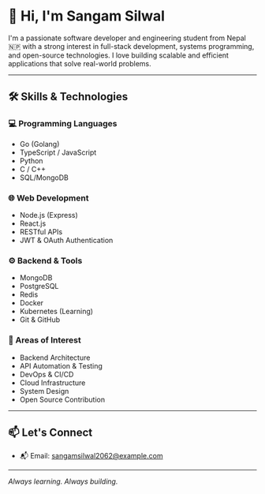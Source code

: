 # 👋 Hi, I'm Sangam Silwal

I'm a passionate software developer and engineering student from Nepal 🇳🇵 with a strong interest in full-stack development, systems programming, and open-source technologies. I love building scalable and efficient applications that solve real-world problems.

---

## 🛠️ Skills & Technologies

### 💻 Programming Languages
- Go (Golang)
- TypeScript / JavaScript
- Python
- C / C++
- SQL/MongoDB

### 🌐 Web Development
- Node.js (Express)
- React.js
- RESTful APIs
- JWT & OAuth Authentication

### ⚙️ Backend & Tools
- MongoDB
- PostgreSQL
- Redis
- Docker
- Kubernetes (Learning)
- Git & GitHub

### 🧠 Areas of Interest
- Backend Architecture
- API Automation & Testing
- DevOps & CI/CD
- Cloud Infrastructure
- System Design
- Open Source Contribution

---

## 📫 Let's Connect

- 📬 Email: sangamsilwal2062@example.com

---

_Always learning. Always building._
